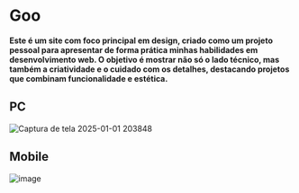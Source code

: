 # Goo 
**Este é um site com foco principal em design, criado como um projeto pessoal para apresentar de forma prática minhas habilidades em desenvolvimento web. O objetivo é mostrar não só o lado técnico, mas também a criatividade e o cuidado com os detalhes, destacando projetos que combinam funcionalidade e estética.**

## PC
![Captura de tela 2025-01-01 203848](https://github.com/user-attachments/assets/a40d8bc1-1ef9-4a62-b985-5aa09285df75)
## Mobile 
![image](https://github.com/user-attachments/assets/dc0626bc-9154-4835-b455-4a48b8a67b6e)
